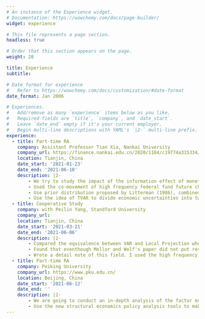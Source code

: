 ```yaml
---
# An instance of the Experience widget.
# Documentation: https://wowchemy.com/docs/page-builder/
widget: experience

# This file represents a page section.
headless: true

# Order that this section appears on the page.
weight: 20

title: Experience
subtitle:

# Date format for experience
#   Refer to https://wowchemy.com/docs/customization/#date-format
date_format: Jan 2006

# Experiences.
#   Add/remove as many `experience` items below as you like.
#   Required fields are `title`, `company`, and `date_start`.
#   Leave `date_end` empty if it's your current employer.
#   Begin multi-line descriptions with YAML's `|2-` multi-line prefix.
experience:
  - title: Part-time RA
    company: Assistant Professor Tian Xia, Nankai University
    company_url: https://finance.nankai.edu.cn/2020/1104/c19774a315334/page.htm
    location: Tianjin, China
    date_start: '2021-01-23'
    date_end: '2021-06-10'
    description: |2-
        - We try to study the impact of the information effect of monetary policy on various sectors of the Macro economy under different states of economic uncertainty. 
        - Used the co-movement of high frequency federal fund future changes and S&P 500 indexes as symbol recognition to identify.
        - Use prior distribution proposed by Litterman (1986), combined with Gibbs sampling, to get the posterior distribution of the model.
        - Use the idea of TVAR to divide economic uncertainties into two stages and run regressions distinctively.
  - title: Cooperative Study
    company: with Peilin Yang, Standford University
    company_url: 
    location: Tianjin, China
    date_start: '2021-03-21'
    date_end: '2021-06-06'
    description: |2-
        - Compared the equivalence between VAR and Local Projection when the true model is VAR (Jorda 2005), and the
        - Found that eventhough Mollor and Wolf's paper did not put restrictions to the real model, it was based on a strict assumption, the Cholesky decomposition.
        - Wrote a detail note of this field. I used the high frequency data provided by Jarocinski and Karada to construct an empirical test.
  - title: Part-time RA
    company: Peiking University
    company_url: https://www.pku.edu.cn/
    location: Beijing, China
    date_start: '2021-06-12'
    date_end: ''
    description: |2-
        - We are going to conduct an in-depth analysis of the factor endowments and comparative advantages of the enterprises in Yili, Xinjiang.
        - Use the new structural economics policy analysis tools to make development recommendations for local governments.
---
```


